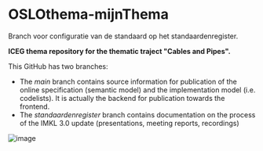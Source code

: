 # OSLOthema-mijnThema

Branch voor configuratie van de standaard op het standaardenregister.

__ICEG thema repository for the thematic traject "Cables and Pipes".__

This GitHub has two branches:

  - The _main_ branch contains source information for publication of the online specification (semantic model) and the implementation model (i.e. codelists). It is actually the backend for publication towards the frontend.
  - The _standaardenregister_ branch contains documentation on the process of the IMKL 3.0 update (presentations, meeting reports, recordings)

![image](https://github.com/user-attachments/assets/dc4cd1c4-1a15-4bec-914d-0499654cbbcd)
